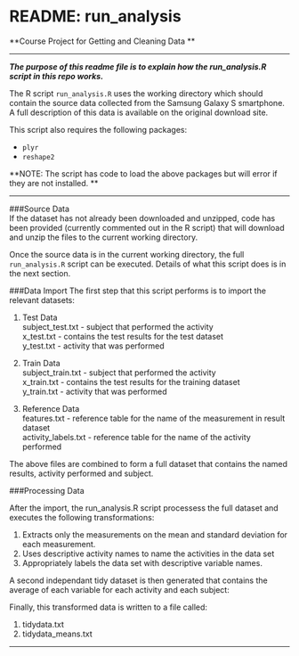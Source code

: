 README: run_analysis
===========
**Course Project for Getting and  Cleaning Data **

----

***The purpose of this readme file is to explain how the run_analysis.R script in this repo works.***  

The R script `run_analysis.R`  uses the working directory which should contain the source data collected from the Samsung Galaxy S smartphone.  A full description of this data is available on the original download site.  

This script also requires the following packages:

- `plyr`
- `reshape2`

**NOTE: The script has code to load the above packages but will error if they are not installed.  **

-----

###Source Data  
If the dataset has not already been downloaded and unzipped, code has been provided (currently commented out in the R script) that will download and unzip the files to the current working directory.

Once the source data is in the current working directory, the full `run_analysis.R` script can be executed.  Details of what this script does is in the next section.    

###Data Import
The first step that this script performs is to import the relevant datasets:
  
1. Test Data  
  subject_test.txt -  subject that performed the activity   
  x_test.txt - contains the test results for the test dataset  
  y_test.txt - activity that was performed   
  
2. Train Data  
  subject_train.txt - subject that performed the activity  
  x_train.txt - contains the test results for the training dataset   
  y_train.txt - activity that was performed     
  
3. Reference Data  
  features.txt - reference table for the name of the measurement in result dataset   
  activity_labels.txt - reference table for the name of the activity performed 


The above files are combined to form a full dataset that contains the named results, activity performed and subject. 

###Processing Data

After the import, the run_analysis.R script processess the full dataset and executes the following transformations: 

1. Extracts only the measurements on the mean and standard deviation for each measurement. 
2. Uses descriptive activity names to name the activities in the data set
3. Appropriately labels the data set with descriptive variable names. 

A second independant tidy dataset is then generated that contains the average of each variable for each activity 
and each subject:
  
Finally, this transformed data is written to a file called:  

1. tidydata.txt 
2. tidydata_means.txt 

----
